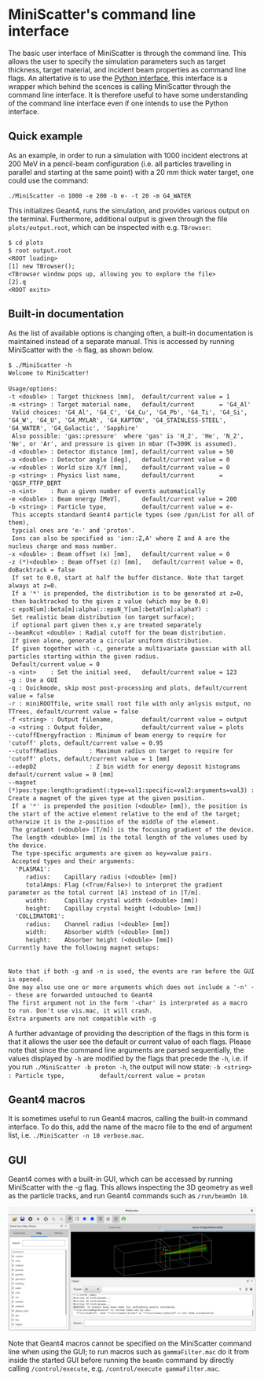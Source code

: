 # MiniScatter's command line interface

The basic user interface of MiniScatter is through the command line.
This allows the user to specify the simulation parameters such as target thickness, target material, and incident beam properties as command line flags.
An altertative is to use the [Python interface](PyInterface.m), this interface is a wrapper which behind the scences is calling MiniScatter through the command line interface.
It is therefore useful to have some understanding of the command line interface even if one intends to use the Python interface.

## Quick example
As an example, in order to run a simulation with 1000 incident electrons at 200 MeV in a pencil-beam configuration (i.e. all particles travelling in parallel and starting at the same point) with a 20 mm thick water target, one could use the command:
```
./MiniScatter -n 1000 -e 200 -b e- -t 20 -m G4_WATER
```
This initializes Geant4, runs the simulation, and provides various output on the terminal.
Furthermore, additional output is given through the file `plots/output.root`, which can be inspected with e.g. `TBrowser`:
```
$ cd plots
$ root output.root
<ROOT loading>
[1] new TBrowser();
<TBrowser window pops up, allowing you to explore the file>
[2].q
<ROOT exits>
```

## Built-in documentation
As the list of available options is changing often, a built-in documentation is maintained instead of a separate manual.
This is accessed by running MiniScatter with the `-h` flag, as shown below.

```
$ ./MiniScatter -h
Welcome to MiniScatter!

Usage/options:
-t <double> : Target thickness [mm],  default/current value = 1
-m <string> : Target material name,   default/current       = 'G4_Al'
 Valid choices: 'G4_Al', 'G4_C', 'G4_Cu', 'G4_Pb', 'G4_Ti', 'G4_Si', 'G4_W', 'G4_U', 'G4_MYLAR', 'G4_KAPTON', 'G4_STAINLESS-STEEL', 'G4_WATER', 'G4_Galactic', 'Sapphire'
 Also possible: 'gas::pressure'  where 'gas' is 'H_2', 'He', 'N_2', 'Ne', or 'Ar', and pressure is given in mbar (T=300K is assumed).
-d <double> : Detector distance [mm], default/current value = 50
-a <double> : Detector angle [deg],   default/current value = 0
-w <double> : World size X/Y [mm],    default/current value = 0
-p <string> : Physics list name,      default/current       = 'QGSP_FTFP_BERT
-n <int>    : Run a given number of events automatically
-e <double> : Beam energy [MeV],      default/current value = 200
-b <string> : Particle type,          default/current value = e-
 This accepts standard Geant4 particle types (see /gun/List for all of them),
 typcial ones are 'e-' and 'proton'.
 Ions can also be specified as 'ion::Z,A' where Z and A are the nucleus charge and mass number.
-x <double> : Beam offset (x) [mm],   default/current value = 0
-z (*)<double> : Beam offset (z) [mm],   default/current value = 0, doBacktrack = false
 If set to 0.0, start at half the buffer distance. Note that target always at z=0.
 If a '*' is prepended, the distribution is to be generated at z=0,
 then backtracked to the given z value (which may be 0.0)
-c epsN[um]:beta[m]:alpha(::epsN_Y[um]:betaY[m]:alphaY) : 
 Set realistic beam distribution (on target surface); 
 if optional part given then x,y are treated separately
--beamRcut <double> : Radial cutoff for the beam distribution.
 If given alone, generate a circular uniform distribution.
 If given together with -c, generate a multivariate gaussian with all particles starting within the given radius.
 Default/current value = 0
-s <int>    : Set the initial seed,   default/current value = 123
-g : Use a GUI
-q : Quickmode, skip most post-processing and plots, default/current value = false
-r : miniROOTfile, write small root file with only anlysis output, no TTrees, default/current value = false
-f <string> : Output filename,        default/current value = output
-o <string : Output folder,           default/current value = plots
--cutoffEnergyfraction : Minimum of beam energy to require for 'cutoff' plots, default/current value = 0.95
--cutoffRadius         : Maximum radius on target to require for 'cutoff' plots, default/current value = 1 [mm]
--edepDZ               : Z bin width for energy deposit histograms default/current value = 0 [mm]
--magnet (*)pos:type:length:gradient(:type=val1:specific=val2:arguments=val3) :  Create a magnet of the given type at the given position. 
 If a '*' is prepended the position (<double> [mm]), the position is the start of the active element relative to the end of the target; otherwize it is the z-position of the middle of the element.
 The gradient (<double> [T/m]) is the focusing gradient of the device.
 The length <double> [mm] is the total length of the volumes used by the device.
 The type-specific arguments are given as key=value pairs.
 Accepted types and their arguments:
  'PLASMA1':
     radius:    Capillary radius (<double> [mm])
     totalAmps: Flag (<True/False>) to interpret the gradient parameter as the total current [A] instead of in [T/m].
     width:     Capillay crystal width (<double> [mm])
     height:    Capillay crystal height (<double> [mm])
  'COLLIMATOR1':
     radius:    Channel radius (<double> [mm])
     width:     Absorber width (<double> [mm])
     height:    Absorber height (<double> [mm])
Currently have the following magnet setups:


Note that if both -g and -n is used, the events are ran before the GUI is opened.
One may also use one or more arguments which does not include a '-n' -- these are forwarded untouched to Geant4
The first argument not in the form '-char' is interpreted as a macro to run. Don't use vis.mac, it will crash.
Extra arguments are not compatible with -g
```

A further advantage of providing the description of the flags in this form is that it allows the user see the default or current value of each flags.
Please note that since the command line arguments are parsed sequentially, the values displayed by `-h` are modified by the flags that precede the `-h`, i.e. if you run `./MiniScatter -b proton -h`, the output will now state: `-b <string> : Particle type,          default/current value = proton`


## Geant4 macros
It is sometimes useful to run Geant4 macros, calling the built-in command interface.
To do this, add the name of the macro file to the end of argument list, i.e. `./MiniScatter -n 10 verbose.mac`.

## GUI
Geant4 comes with a built-in GUI, which can be accessed by running MiniScatter with the -g flag.
This allows inspecting the 3D geometry as well as the particle tracks, and run Geant4 commands such as `/run/beamOn 10`.

![Screenshot of GUI for `./MiniScatter -g -t 10`](MiniScatterGUI.png)

Note that Geant4 macros cannot be specified on the MiniScatter command line when using the GUI;
to run macros such as `gammaFilter.mac` do it from inside the started GUI before running the `beamOn` command by directly calling `/control/execute`, e.g. `/control/execute gammaFilter.mac`.
